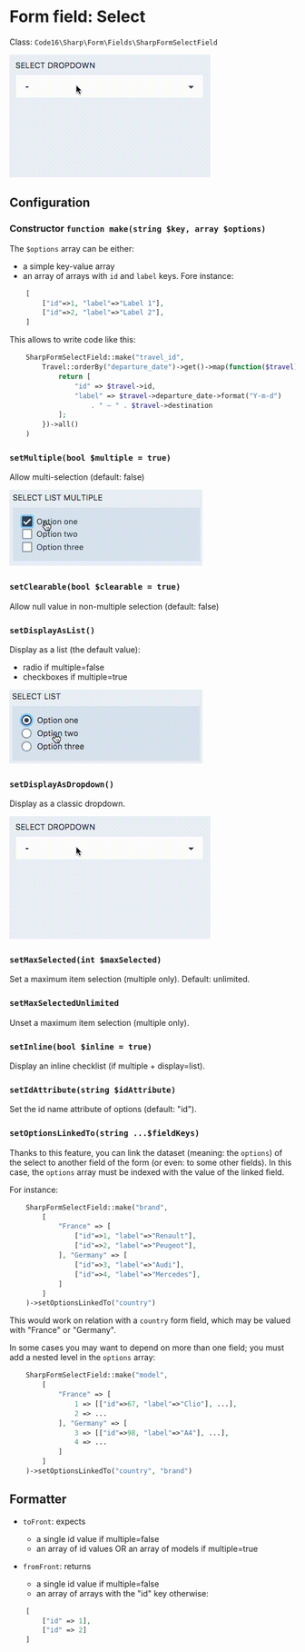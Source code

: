# Form field: Select

Class: `Code16\Sharp\Form\Fields\SharpFormSelectField`

![Example](select1.gif)

## Configuration

### Constructor `function make(string $key, array $options)`

The `$options` array can be either:

- a simple key-value array
- an array of arrays with `id` and `label` keys. Fore instance:

```php
    [
        ["id"=>1, "label"=>"Label 1"],
        ["id"=>2, "label"=>"Label 2"],
    ]
```

This allows to write code like this:

```php
    SharpFormSelectField::make("travel_id",
        Travel::orderBy("departure_date")->get()->map(function($travel) {
            return [
                "id" => $travel->id,
                "label" => $travel->departure_date->format("Y-m-d")
                    . " — " . $travel->destination
            ];
        })->all()
    )
```

### `setMultiple(bool $multiple = true)`

Allow multi-selection (default: false)

![Example](select3.gif)


### `setClearable(bool $clearable = true)`

Allow null value in non-multiple selection (default: false)

### `setDisplayAsList()`

Display as a list (the default value):

- radio if multiple=false
- checkboxes if multiple=true

![Example](select2.gif)

### `setDisplayAsDropdown()`

Display as a classic dropdown.

![Example](select1.gif)

### `setMaxSelected(int $maxSelected)`

Set a maximum item selection (multiple only).
Default: unlimited.

### `setMaxSelectedUnlimited`

Unset a maximum item selection (multiple only).

### `setInline(bool $inline = true)`

Display an inline checklist (if multiple + display=list).

### `setIdAttribute(string $idAttribute)`

Set the id name attribute of options (default: "id").

### `setOptionsLinkedTo(string ...$fieldKeys)`

Thanks to this feature, you can link the dataset (meaning: the `options`) of the select to another field of the form (or even: to some other fields). In this case, the `options` array must be indexed with the value of the linked field. 

For instance:

```php
    SharpFormSelectField::make("brand",
        [
            "France" => [
                ["id"=>1, "label"=>"Renault"],
                ["id"=>2, "label"=>"Peugeot"],
            ], "Germany" => [
                ["id"=>3, "label"=>"Audi"],
                ["id"=>4, "label"=>"Mercedes"],
            ]
        ]
    )->setOptionsLinkedTo("country")
```

This would work on relation with a `country` form field, which may be valued with "France" or "Germany".

In some cases you may want to depend on more than one field; you must add a nested level in the `options` array:

```php
    SharpFormSelectField::make("model",
        [
            "France" => [
                1 => [["id"=>67, "label"=>"Clio"], ...],
                2 => ...
            ], "Germany" => [
                3 => [["id"=>98, "label"=>"A4"], ...],
                4 => ...
            ]
        ]
    )->setOptionsLinkedTo("country", "brand")
```


## Formatter

- `toFront`: expects
	- a single id value if multiple=false
	- an array of id values OR an array of models if multiple=true
	
- `fromFront`: returns
	- a single id value if multiple=false
	- an array of arrays with the "id" key otherwise:

```php
    [
        ["id" => 1],
        ["id" => 2]
    ]
```